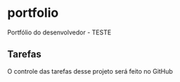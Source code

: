 # portfolio
Portfólio do desenvolvedor - TESTE

## Tarefas

O controle das tarefas desse projeto será feito no GitHub